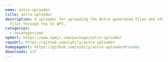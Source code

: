 ```yaml
---
name: astro-uploader
title: astro-uploader
description: A uploader for uploading the Astro generated files and other static
  files through the S3 API.
categories:
  - uncategorized
npmUrl: https://www.npmjs.com/package/astro-uploader
repoUrl: https://github.com/syhily/astro-uploader
homepageUrl: https://github.com/syhily/astro-uploader#readme
downloads: 127
---
```

